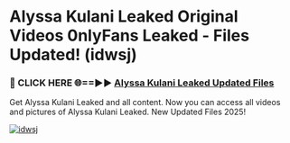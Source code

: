 # Alyssa Kulani Leaked Original Videos 0nlyFans Leaked - Files Updated! (idwsj)

<h3>🔴 CLICK HERE 🌐==►► <a href="https://best4dudes.click/HH4t6V" rel="nofollow">Alyssa Kulani Leaked Updated Files</a></h3>

Get Alyssa Kulani Leaked and all content. Now you can access all videos and pictures of Alyssa Kulani Leaked. New Updated Files 2025!

[![idwsj](https://github.com/user-attachments/assets/8c521d6e-e6e3-4a75-9320-d58ab9d79d5b)](https://best4dudes.click/HH4t6V)
